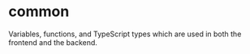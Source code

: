 # common

Variables, functions, and TypeScript types which are used in both the frontend and the backend.